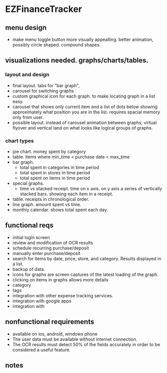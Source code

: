 # EZFinanceTracker


## menu design ##
- make menu toggle button more visually appealling. better animation, possibly circle shaped. compound shapes.

## visualizations needed. graphs/charts/tables. 

### layout and design ###
- final layout. tabs for "bar graph", 
- carousel for switching graphs
- custom graphical icon for each graph. to make locating graph in a list easy.
- carousel that shows only current item and a list of dots below showing approximately what position you are in the list. requires spacial memory only from user.
- possible layout. instead of carousel animation between graphs; virtual flyover and vertical land on what looks like logical groups of graphs.


### chart types ###
- pie chart. money spent by category
- table. items where min_time < purchase date < max_time
- bar graph. 
    - total spent in categories in time period
    - total spent in stores in time period
    - total spent on items in time period
- special graphs.
    - time vs stacked receipt. time on x axis. on y axis a series of vertically stacked bars. showing each item in a receipt.
- table. receipts in chronological order.
- line graph. amount spent vs time.
- monthly calendar. shows total spent each day. 


## functional reqs
- initial login screen
- review and modification of OCR results
- schedule recurring purchase/deposit
- manually enter purchase/deposit
- search for items by date, price, store, and category. Results displayed in a list.
- backup of data.
- icons for graphs are screen captures of the latest loading of the graph. 
- clicking on items in graphs allows more details
- category
- tags
- integration with other expense tracking services. 
- integration with google apps
- integration with 

## nonfunctional requirements 
- available on ios, android, windows phone
- The user data must be available without internet connection.
- The OCR results must detect 50% of the fields accurately in order to be considered a useful feature.


## notes 
